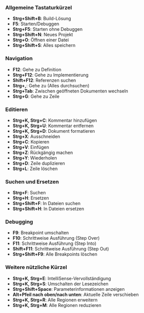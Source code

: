 ### Allgemeine Tastaturkürzel
- **Strg+Shift+B**: Build-Lösung
- **F5**: Starten/Debuggen
- **Strg+F5**: Starten ohne Debuggen
- **Strg+Shift+N**: Neues Projekt
- **Strg+O**: Öffnen einer Datei
- **Strg+Shift+S**: Alles speichern

### Navigation
- **F12**: Gehe zu Definition
- **Strg+F12**: Gehe zu Implementierung
- **Shift+F12**: Referenzen suchen
- **Strg+,**: Gehe zu (Alles durchsuchen)
- **Strg+Tab**: Zwischen geöffneten Dokumenten wechseln
- **Strg+G**: Gehe zu Zeile

### Editieren
- **Strg+K, Strg+C**: Kommentar hinzufügen
- **Strg+K, Strg+U**: Kommentar entfernen
- **Strg+K, Strg+D**: Dokument formatieren
- **Strg+X**: Ausschneiden
- **Strg+C**: Kopieren
- **Strg+V**: Einfügen
- **Strg+Z**: Rückgängig machen
- **Strg+Y**: Wiederholen
- **Strg+D**: Zeile duplizieren
- **Strg+L**: Zeile löschen

### Suchen und Ersetzen
- **Strg+F**: Suchen
- **Strg+H**: Ersetzen
- **Strg+Shift+F**: In Dateien suchen
- **Strg+Shift+H**: In Dateien ersetzen

### Debugging
- **F9**: Breakpoint umschalten
- **F10**: Schrittweise Ausführung (Step Over)
- **F11**: Schrittweise Ausführung (Step Into)
- **Shift+F11**: Schrittweise Ausführung (Step Out)
- **Strg+Shift+F9**: Alle Breakpoints löschen

### Weitere nützliche Kürzel
- **Strg+K, Strg+E**: IntelliSense-Vervollständigung
- **Strg+K, Strg+S**: Umschalten der Lesezeichen
- **Strg+Shift+Space**: Parameterinformationen anzeigen
- **Alt+Pfeil nach oben/nach unten**: Aktuelle Zeile verschieben
- **Strg+K, Strg+R**: Alle Regionen erweitern
- **Strg+K, Strg+M**: Alle Regionen reduzieren
